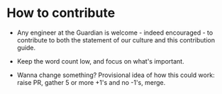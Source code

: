 How to contribute
=================
- Any engineer at the Guardian is welcome - indeed encouraged - to contribute to both the statement of our culture and this contribution guide.

- Keep the word count low, and focus on what's important.

- Wanna change something? Provisional idea of how this could work: raise PR, gather 5 or more +1's and no -1's, merge. 
